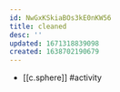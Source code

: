 ```yaml
---
id: NwGxKSkiaBOs3kE0nKW56
title: cleaned
desc: ''
updated: 1671318839098
created: 1638702190679
---
```




- [[c.sphere]] #activity

